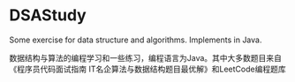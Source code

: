 # DSAStudy
Some exercise for data structure and algorithms. Implements in Java.

数据结构与算法的编程学习和一些练习，编程语言为Java。其中大多数题目来自《程序员代码面试指南 IT名企算法与数据结构题目最优解》和LeetCode编程题库
